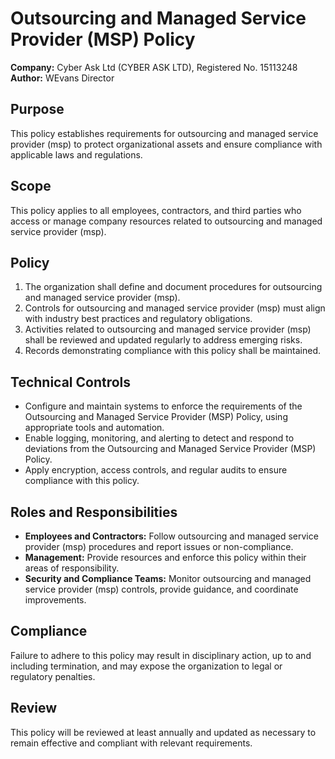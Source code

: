# Outsourcing and Managed Service Provider (MSP) Policy

**Company:** Cyber Ask Ltd (CYBER ASK LTD), Registered No. 15113248  
**Author:** WEvans Director

## Purpose

This policy establishes requirements for outsourcing and managed service provider (msp) to protect organizational assets and ensure compliance with applicable laws and regulations.

## Scope

This policy applies to all employees, contractors, and third parties who access or manage company resources related to outsourcing and managed service provider (msp).

## Policy

1. The organization shall define and document procedures for outsourcing and managed service provider (msp).
2. Controls for outsourcing and managed service provider (msp) must align with industry best practices and regulatory obligations.
3. Activities related to outsourcing and managed service provider (msp) shall be reviewed and updated regularly to address emerging risks.
4. Records demonstrating compliance with this policy shall be maintained.

## Technical Controls

- Configure and maintain systems to enforce the requirements of the Outsourcing and Managed Service Provider (MSP) Policy, using appropriate tools and automation.
- Enable logging, monitoring, and alerting to detect and respond to deviations from the Outsourcing and Managed Service Provider (MSP) Policy.
- Apply encryption, access controls, and regular audits to ensure compliance with this policy.

## Roles and Responsibilities

- **Employees and Contractors:** Follow outsourcing and managed service provider (msp) procedures and report issues or non-compliance.
- **Management:** Provide resources and enforce this policy within their areas of responsibility.
- **Security and Compliance Teams:** Monitor outsourcing and managed service provider (msp) controls, provide guidance, and coordinate improvements.

## Compliance

Failure to adhere to this policy may result in disciplinary action, up to and including termination, and may expose the organization to legal or regulatory penalties.

## Review

This policy will be reviewed at least annually and updated as necessary to remain effective and compliant with relevant requirements.
